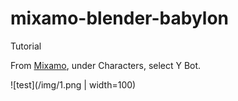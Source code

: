 # mixamo-blender-babylon
Tutorial

From [Mixamo](www.mixamo.com), under Characters, select Y Bot.

![test](/img/1.png | width=100)